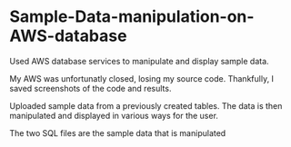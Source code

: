 # Sample-Data-manipulation-on-AWS-database
Used AWS database services to manipulate and display sample data.

My AWS was unfortunatly closed, losing my source code.
Thankfully, I saved screenshots of the code and results.

Uploaded sample data from a previously created tables. The data is then manipulated 
and displayed in various ways for the user.

The two SQL files are the sample data that is manipulated
